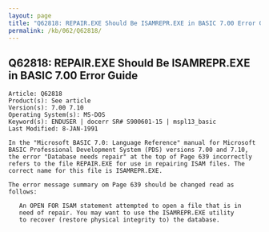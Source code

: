 ```yaml
---
layout: page
title: "Q62818: REPAIR.EXE Should Be ISAMREPR.EXE in BASIC 7.00 Error Guide"
permalink: /kb/062/Q62818/
---
```


## Q62818: REPAIR.EXE Should Be ISAMREPR.EXE in BASIC 7.00 Error Guide

	Article: Q62818
	Product(s): See article
	Version(s): 7.00 7.10
	Operating System(s): MS-DOS
	Keyword(s): ENDUSER | docerr SR# S900601-15 | mspl13_basic
	Last Modified: 8-JAN-1991
	
	In the "Microsoft BASIC 7.0: Language Reference" manual for Microsoft
	BASIC Professional Development System (PDS) versions 7.00 and 7.10,
	the error "Database needs repair" at the top of Page 639 incorrectly
	refers to the file REPAIR.EXE for use in repairing ISAM files. The
	correct name for this file is ISAMREPR.EXE.
	
	The error message summary om Page 639 should be changed read as
	follows:
	
	   An OPEN FOR ISAM statement attempted to open a file that is in
	   need of repair. You may want to use the ISAMREPR.EXE utility
	   to recover (restore physical integrity to) the database.
